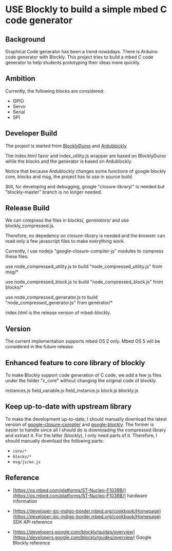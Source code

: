 # USE Blockly to build a simple mbed C code generator

## Background

Graphical Code generator has been a trend nowadays. There is Arduino code generator with Blockly. This project tries to build
a mbed C code generator to help students prototyping their ideas more quickly.

## Ambition

Currently, the following blocks are considered:

   * GPIO
   * Servo
   * Serial
   * SPI

## Developer Build

The project is started from [BlocklyDuino](https://github.com/BlocklyDuino/BlocklyDuino) and [Ardublockly](https://github.com/carlosperate/ardublockly).

The index.html favor and index_utility.js wrapper are based on BlocklyDuino while the blocks and the generator is based on Ardublockly.

Notice that because Ardublockly changes some functions of google blockly core, blocks and msg, the project has to use in source build. 

Still, for developing and debugging, google "closure-library/" is needed but "blockly-master" branch is no longer needed.

## Release Build

We can compress the files in blocks/*, generators/* and use blockly_compressed.js. 

Therefore, no depedency on closure-library is needed and the browser can read only a few javascript files to make everything work.

Currently, I use nodejs "google-closure-compiler-js" modules to compress these files.

use node_compressed_utility.js to build "node_compressed_utility.js" from msg/*

use node_compressed_block.js to build "node_compressed_block.js" from blocks/*

use node_compressed_generator.js to build "node_compressed_generator.js" from generator/*

index.html is the release version of mbed-blockly.

## Version

The current implementation supports mbed OS 2 only. Mbed OS 5 will be considered in the future release.

## Enhanced feature to core library of blockly

To make Blockly support code generation of C code, we add a few js files under the folder "c_core" without changing the original code of blockly.

instances.js
field_variable.js
field_instance.js
block.js
blockly.js

## Keep up-to-date with upstream library

To make the development up-to-date, I should manually download the latest version of [google-closure-compiler](https://github.com/google/closure-compiler-js) and [google-blockly](https://github.com/google/blockly). The former is easier to handle since all I should do is downloading the compressed library and extract it.
For the latter (blockly), I only need parts of it. Therefore, I should manually download the following parts:

* `core/*`
* `blocks/*`
* `msg/js/en.js`

## Reference
 
* [https://os.mbed.com/platforms/ST-Nucleo-F103RB/](https://os.mbed.com/platforms/ST-Nucleo-F103RB/) hardware information

* [https://developer-sjc-indigo-border.mbed.org/cookbook/Homepage](https://developer-sjc-indigo-border.mbed.org/cookbook/Homepage) SDK API reference

* [https://developers.google.com/blockly/guides/overview](https://developers.google.com/blockly/guides/overview) Google Blockly reference
